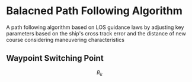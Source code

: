 # Balacned Path Following Algorithm
A path following algorithm based on LOS guidance laws by adjusting key parameters based on the ship's cross track error and the distance of new course considering maneuvering characteristics

## Waypoint Switching Point
$$
R_{k}
$$
